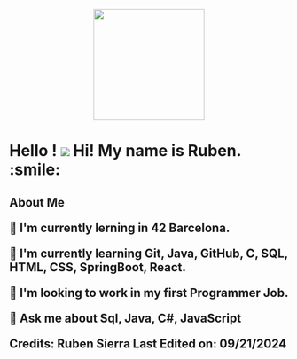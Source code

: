<p align="center"> <img width="200" src=""> 

</p> <h1> Hello ! <img src = 


<div size='20px'> Hi! My name is Ruben. :smile: </div> <h2> About Me 

🔭 I'm currently lerning in 42 Barcelona.

🌱 I'm currently learning Git, Java, GitHub, C, SQL, HTML, CSS, SpringBoot, React.
  
👯 I'm looking to work in my first Programmer Job.

💬 Ask me about Sql, Java, C#, JavaScript





Credits: Ruben Sierra
Last Edited on: 09/21/2024
